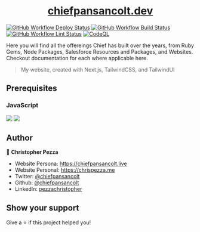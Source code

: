 <h1 align="center">
  <a href="https://chiefpansancolt.dev" target="_blank">chiefpansancolt.dev</a>
</h1>

[![GitHub Workflow Deploy Status](https://img.shields.io/github/actions/workflow/status/chiefpansancolt/chiefpansancolt.dev/deploy.yml?label=Deploy&logo=github&style=flat-square)](https://github.com/chiefpansancolt/chiefpansancolt.dev/actions/workflows/deploy.yml)
[![GitHub Workflow Build Status](https://img.shields.io/github/actions/workflow/status/chiefpansancolt/chiefpansancolt.dev/build.yml?label=Build&logo=github&style=flat-square)](https://github.com/chiefpansancolt/chiefpansancolt.dev/actions/workflows/build.yml)
[![GitHub Workflow Lint Status](https://img.shields.io/github/actions/workflow/status/chiefpansancolt/chiefpansancolt.dev/lints.yml?label=Lints&logo=github&style=flat-square)](https://github.com/chiefpansancolt/chiefpansancolt.dev/actions/workflows/lints.yml)
[![CodeQL](https://github.com/chiefpansancolt/chiefpansancolt.dev/actions/workflows/github-code-scanning/codeql/badge.svg)](https://github.com/chiefpansancolt/chiefpansancolt.dev/actions/workflows/github-code-scanning/codeql)

Here you will find all the offereings Chief has built over the years, from Ruby Gems, Node Packages, Salesforce Resources and Packages, and Websites. Checkout documentation for each where applicable here.

> My website, created with Next.js, TailwindCSS, and TailwindUI
## Prerequisites

### JavaScript

<p>
  <img src="https://img.shields.io/badge/node-18.x.x-blue.svg" />
  <img src="https://img.shields.io/badge/yarn-1.22.x-blue.svg" />
</p>

## Author

👤 **Christopher Pezza**

- Website Persona: https://chiefpansancolt.live
- Website Personal: https://chrispezza.me
- Twitter: [@chiefpansancolt](https://twitter.com/chiefpansancolt)
- Github: [@chiefpansancolt](https://github.com/chiefpansancolt)
- LinkedIn: [pezzachristopher](https://linkedin.com/in/pezzachristopher)

## Show your support

Give a ⭐️ if this project helped you!
